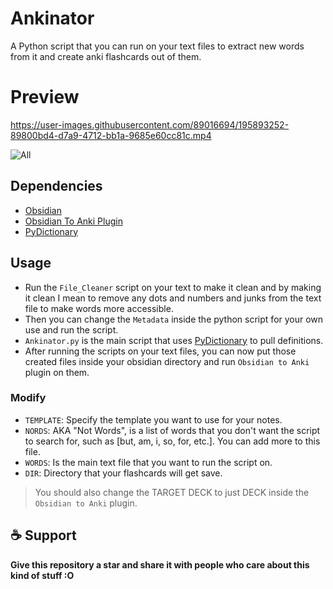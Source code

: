 # Ankinator
A Python script that you can run on your text files to extract new words from it and create anki flashcards out of them.

# Preview

https://user-images.githubusercontent.com/89016694/195893252-89800bd4-d7a9-4712-bb1a-9685e60cc81c.mp4

![All](https://user-images.githubusercontent.com/89016694/195787135-690eb8b1-6ac7-4210-b697-87137f0e0995.jpg)

## Dependencies
- [Obsidian](https://obsidian.md/)
- [Obsidian To Anki Plugin](https://github.com/obsidian_to_Anki)
- [PyDictionary](https://github.com/geekpradd/PyDictionary)

## Usage
- Run the `File_Cleaner` script on your text to make it clean and by making it clean I mean to remove any dots and numbers and junks from the text file to make words more accessible.
- Then you can change the `Metadata` inside the python script for your own use and run the script.
- `Ankinator.py` is the main script that uses [PyDictionary](https://github.com/geekpradd/PyDictionary) to pull definitions.
- After running the scripts on your text files, you can now put those created files inside your obsidian directory and run `Obsidian to Anki` plugin on them.

### Modify
- `TEMPLATE`: Specify the template you want to use for your notes.
- `NORDS`: AKA "Not Words", is a list of words that you don't want the script to search for, such as [but, am, i, so, for, etc.]. You can add more to this file.
- `WORDS`: Is the main text file that you want to run the script on.
- `DIR`: Directory that your flashcards will get save.

> You should also change the TARGET DECK to just DECK inside the `Obsidian to Anki` plugin.

## ☕ Support
**Give this repository a star and share it with people who care about this kind of stuff :O**
